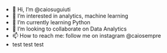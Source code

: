 - 👋 Hi, I’m @caiosuguiuti
- 👀 I’m interested in analytics, machine learning
- 🌱 I’m currently learning Python
- 💞️ I’m looking to collaborate on Data Analytics
- 📫 How to reach me: follow me on instagram @caiosempre
- test test test

<!---
caiosuguiuti/caiosuguiuti is a ✨ special ✨ repository because its `README.md` (this file) appears on your GitHub profile.
You can click the Preview link to take a look at your changes.
--->
